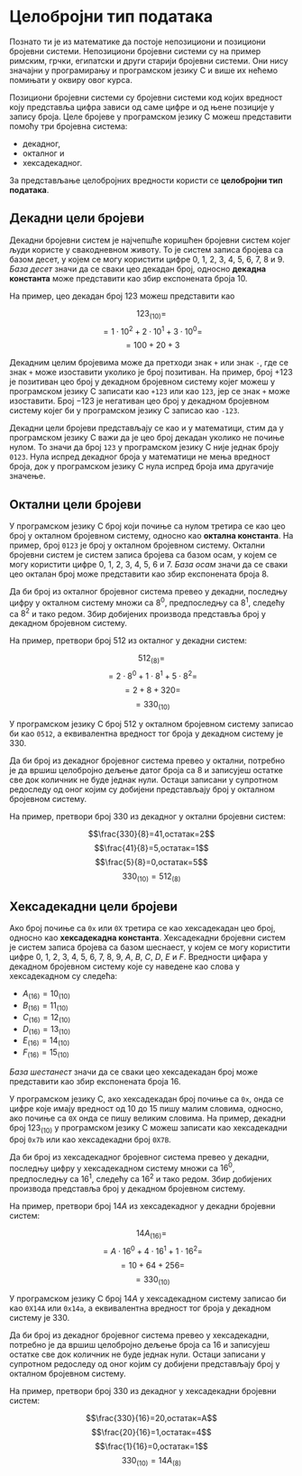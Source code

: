 # Целобројни тип података

Познато ти је из математике да постоје непозициони и позициони бројевни
системи. Непозициони бројевни системи су на пример римским, грчки, египатски и
други старији бројевни системи. Они нису значајни у програмирању и програмском
језику C и више их нећемо помињати у оквиру овог курса.

Позициони бројевни системи су бројевни системи код којих вредност коју
представља цифра зависи од саме цифре и од њене позиције у запису броја.
Целе бројеве у програмском језику C можеш представити помоћу три бројевна
система:

- декадног,
- окталног и
- хексадекадног.

За представљање целобројних вредности користи се **целобројни тип података**.

## Декадни цели бројеви

Декадни бројевни систем је најчепшће коришћен бројевни систем којег људи
користе у свакодневном животу. То је систем записа бројева са базом десет, у
којем се могу користити цифре $0$, $1$, $2$, $3$, $4$, $5$, $6$, $7$, $8$ и
$9$. *База десет* значи да се сваки цео декадан број, односно
**декадна константа** може представити као збир експонената броја $10$.

На пример, цео декадан број $123$ можеш представити као

$$123_{(10)}=$$
$$=1\cdot10^{2}+2\cdot10^{1}+3\cdot10^{0}=$$
$$=100+20+3$$

Декадним целим бројевима може да претходи знак `+` или знак `-`, где се знак
`+` може изоставити уколико је број позитиван. На пример, број $+123$ је
позитиван цео број у декадном бројевном систему којег можеш у програмском
језику C записати као `+123` или као `123`, јер се знак `+` може изоставити.
Број $-123$ је негативан цео број у декадном бројевном систему којег би у
програмском језику C записао као `-123`.

Декадни цели бројеви представљају се као и у математици, стим да у програмском
језику C важи да је цео број декадан уколико не почиње нулом. То значи да број
`123` у програмском језику C није једнак броју `0123`. Нула испред декадног
броја у математици не мења вредност броја, док у програмском језику C нула
испред броја има другачије значење.

## Октални цели бројеви

У програмском језику C број који почиње са нулом третира се као цео број у
окталном бројевном систему, односно као **октална константа**. На пример, број
`0123` је број у окталном бројевном систему. Октални бројевни систем је систем
записа бројева са базом осам, у којем се могу користити цифре  $0$, $1$, $2$,
$3$, $4$, $5$, $6$ и $7$. *База осам* значи да се сваки цео окталан број може
представити као збир експонената броја $8$.

Да би број из окталног бројевног система превео у декадни, последњу цифру у
окталном систему множи са $8^0$, предпоследњу са $8^1$, следећу са $8^2$ и тако
редом. Збир добијених производа представља број у декадном бројевном систему.

На пример, претвори број $512$ из окталног у декадни систем:

$$512_{(8)}=$$
$$=2\cdot8^{0}+1\cdot8^{1}+5\cdot8^{2}=$$
$$=2+8+320=$$
$$=330_{(10)}$$

У програмском језику C број $512$ у окталном бројевном систему записао би као
`0512`, а еквивалентна вредност тог броја у декадном систему је $330$.

Да би број из декадног бројевног система превео у октални, потребно је да вршиш
целобројно дељење датог броја са $8$ и записујеш остатке све док количник не
буде једнак нули. Остаци записани у супротном редоследу од оног којим су
добијени представљају број у окталном бројевном систему.

На пример, претвори број $330$ из декадног у октални бројевни систем:

$$\frac{330}{8}=41,остатак=2$$
$$\frac{41}{8}=5,остатак=1$$
$$\frac{5}{8}=0,остатак=5$$
$$330_{(10)}=512_{(8)}$$

## Хексадекадни цели бројеви

Aко број почиње са `0x` или `0X` третира се као хексадекадан цео број, односно
као **хексадекадна константа**. Хексадекадни бројевни систем је систем записа
бројева са базом шеснаест, у којем се могу користити цифре $0$, $1$, $2$, $3$,
$4$, $5$, $6$, $7$, $8$, $9$, $A$, $B$, $C$, $D$, $E$ и $F$. Вредности цифара у
декадном бројевном систему које су наведене као слова у хексадекадном су
следећа:

- $A_{(16)}=10_{(10)}$
- $B_{(16)}=11_{(10)}$
- $C_{(16)}=12_{(10)}$
- $D_{(16)}=13_{(10)}$
- $E_{(16)}=14_{(10)}$
- $F_{(16)}=15_{(10)}$

*База шестанест* значи да се сваки цео хексадекадан број може представити као
збир експонената броја $16$.

У програмском језику C, ако хексадекадан број почиње са `0x`, онда се цифре
које имају вредност од 10 до 15 пишу малим словима, односно, ако почиње са `0X`
онда се пишу великим словима. На пример, декадни број $123_{(10)}$ у
програмском језику C можеш записати као хексадекадни број `0x7b` или као
хексадекадни број `0X7B`.

Да би број из хексадекадног бројевног система превео у декадни, последњу цифру
у хексадекадном систему множи са $16^0$, предпоследњу са $16^1$, следећу са
$16^2$ и тако редом. Збир добијених производа представља број у декадном
бројевном систему.

На пример, претвори број $14A$ из хексадекадног у декадни бројевни систем:

$$14A_{(16)}=$$
$$=А\cdot16^{0}+4\cdot16^{1}+1\cdot16^{2}=$$
$$=10+64+256=$$
$$=330_{(10)}$$

У програмском језику C број $14A$ у хексадекадном систему записао би као
`0X14A` или `0x14a`, а еквивалентна вредност тог броја у декадном систему је
$330$.

Да би број из декадног бројевног система превео у хексадекадни, потребно је да
вршиш целобројно дељење броја са $16$ и записујеш остатке све док количник не
буде једнак нули. Остаци записани у супротном редоследу од оног којим су
добијени представљају број у окталном бројевном систему.

На пример, претвори број $330$ из декадног у хексадекадни бројевни систем:

$$\frac{330}{16}=20,остатак=А$$
$$\frac{20}{16}=1,остатак=4$$
$$\frac{1}{16}=0,остатак=1$$
$$330_{(10)}=14A_{(8)}$$
